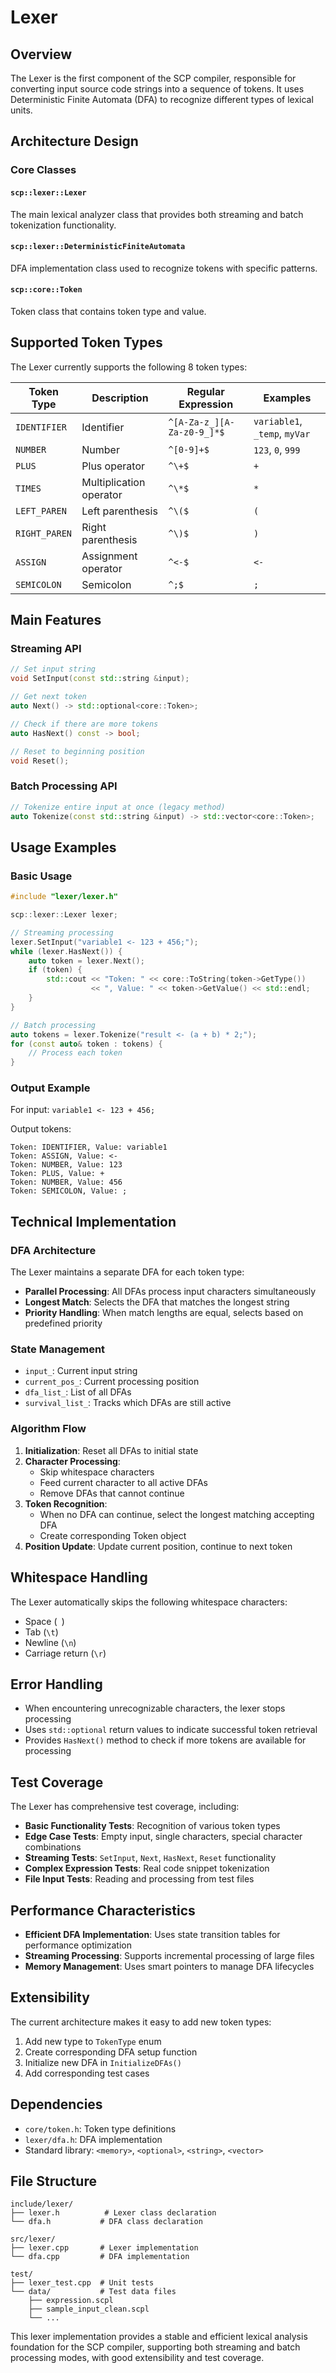 # Lexer

## Overview

The Lexer is the first component of the SCP compiler, responsible for converting input source code strings into a sequence of tokens. It uses Deterministic Finite Automata (DFA) to recognize different types of lexical units.

## Architecture Design

### Core Classes

#### `scp::lexer::Lexer`
The main lexical analyzer class that provides both streaming and batch tokenization functionality.

#### `scp::lexer::DeterministicFiniteAutomata` 
DFA implementation class used to recognize tokens with specific patterns.

#### `scp::core::Token`
Token class that contains token type and value.

## Supported Token Types

The Lexer currently supports the following 8 token types:

| Token Type | Description | Regular Expression | Examples |
|------------|-------------|-------------------|----------|
| `IDENTIFIER` | Identifier | `^[A-Za-z_][A-Za-z0-9_]*$` | `variable1`, `_temp`, `myVar` |
| `NUMBER` | Number | `^[0-9]+$` | `123`, `0`, `999` |
| `PLUS` | Plus operator | `^\+$` | `+` |
| `TIMES` | Multiplication operator | `^\*$` | `*` |
| `LEFT_PAREN` | Left parenthesis | `^\($` | `(` |
| `RIGHT_PAREN` | Right parenthesis | `^\)$` | `)` |
| `ASSIGN` | Assignment operator | `^<-$` | `<-` |
| `SEMICOLON` | Semicolon | `^;$` | `;` |

## Main Features

### Streaming API

```cpp
// Set input string
void SetInput(const std::string &input);

// Get next token
auto Next() -> std::optional<core::Token>;

// Check if there are more tokens
auto HasNext() const -> bool;

// Reset to beginning position
void Reset();
```

### Batch Processing API

```cpp
// Tokenize entire input at once (legacy method)
auto Tokenize(const std::string &input) -> std::vector<core::Token>;
```

## Usage Examples

### Basic Usage

```cpp
#include "lexer/lexer.h"

scp::lexer::Lexer lexer;

// Streaming processing
lexer.SetInput("variable1 <- 123 + 456;");
while (lexer.HasNext()) {
    auto token = lexer.Next();
    if (token) {
        std::cout << "Token: " << core::ToString(token->GetType()) 
                  << ", Value: " << token->GetValue() << std::endl;
    }
}

// Batch processing
auto tokens = lexer.Tokenize("result <- (a + b) * 2;");
for (const auto& token : tokens) {
    // Process each token
}
```

### Output Example

For input: `variable1 <- 123 + 456;`

Output tokens:
```
Token: IDENTIFIER, Value: variable1
Token: ASSIGN, Value: <-
Token: NUMBER, Value: 123
Token: PLUS, Value: +
Token: NUMBER, Value: 456
Token: SEMICOLON, Value: ;
```

## Technical Implementation

### DFA Architecture

The Lexer maintains a separate DFA for each token type:

- **Parallel Processing**: All DFAs process input characters simultaneously
- **Longest Match**: Selects the DFA that matches the longest string
- **Priority Handling**: When match lengths are equal, selects based on predefined priority

### State Management

- `input_`: Current input string
- `current_pos_`: Current processing position
- `dfa_list_`: List of all DFAs
- `survival_list_`: Tracks which DFAs are still active

### Algorithm Flow

1. **Initialization**: Reset all DFAs to initial state
2. **Character Processing**:
   - Skip whitespace characters
   - Feed current character to all active DFAs
   - Remove DFAs that cannot continue
3. **Token Recognition**:
   - When no DFA can continue, select the longest matching accepting DFA
   - Create corresponding Token object
4. **Position Update**: Update current position, continue to next token

## Whitespace Handling

The Lexer automatically skips the following whitespace characters:
- Space (` `)
- Tab (`\t`)
- Newline (`\n`)
- Carriage return (`\r`)

## Error Handling

- When encountering unrecognizable characters, the lexer stops processing
- Uses `std::optional` return values to indicate successful token retrieval
- Provides `HasNext()` method to check if more tokens are available for processing

## Test Coverage

The Lexer has comprehensive test coverage, including:

- **Basic Functionality Tests**: Recognition of various token types
- **Edge Case Tests**: Empty input, single characters, special character combinations
- **Streaming Tests**: `SetInput`, `Next`, `HasNext`, `Reset` functionality
- **Complex Expression Tests**: Real code snippet tokenization
- **File Input Tests**: Reading and processing from test files

## Performance Characteristics

- **Efficient DFA Implementation**: Uses state transition tables for performance optimization
- **Streaming Processing**: Supports incremental processing of large files
- **Memory Management**: Uses smart pointers to manage DFA lifecycles

## Extensibility

The current architecture makes it easy to add new token types:

1. Add new type to `TokenType` enum
2. Create corresponding DFA setup function
3. Initialize new DFA in `InitializeDFAs()`
4. Add corresponding test cases

## Dependencies

- `core/token.h`: Token type definitions
- `lexer/dfa.h`: DFA implementation
- Standard library: `<memory>`, `<optional>`, `<string>`, `<vector>`

## File Structure

```
include/lexer/
├── lexer.h          # Lexer class declaration
└── dfa.h           # DFA class declaration

src/lexer/
├── lexer.cpp       # Lexer implementation
└── dfa.cpp         # DFA implementation

test/
├── lexer_test.cpp  # Unit tests
└── data/           # Test data files
    ├── expression.scpl
    ├── sample_input_clean.scpl
    └── ...
```

This lexer implementation provides a stable and efficient lexical analysis foundation for the SCP compiler, supporting both streaming and batch processing modes, with good extensibility and test coverage.
